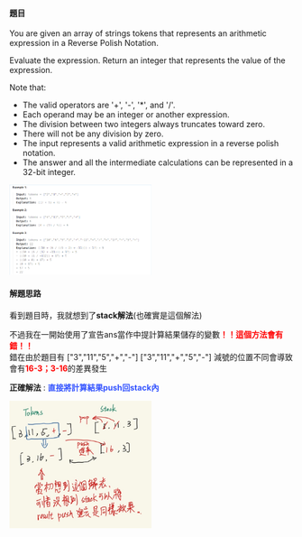 #### 題目

You are given an array of strings tokens that represents an arithmetic expression in a Reverse Polish Notation.

Evaluate the expression. Return an integer that represents the value of the expression.

Note that:

- The valid operators are '+', '-', '*', and '/'.
- Each operand may be an integer or another expression.
- The division between two integers always truncates toward zero.
- There will not be any division by zero.
- The input represents a valid arithmetic expression in a reverse polish notation.
- The answer and all the intermediate calculations can be represented in a 32-bit integer.

<img src="InputExample.png" width="50%">

#### 解題思路

看到題目時，我就想到了**stack解法**(也確實是這個解法)

不過我在一開始使用了宣告ans當作中提計算結果儲存的變數<font color="#f00">**！！這個方法會有錯！！**</font><br>
錯在由於題目有
["3","11","5","+","-"]
["3","11","+","5","-"]
減號的位置不同會導致會有<font color="#f00">**16-3；3-16**</font>的差異發生
    
**正確解法** : <font color="#3353FF">**直接將計算結果push回stack內**</font>

<img src="solution.jpg" width="50%">
